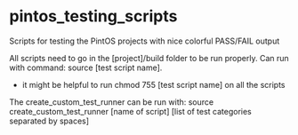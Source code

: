 pintos_testing_scripts
======================

Scripts for testing the PintOS projects with nice colorful PASS/FAIL output

All scripts need to go in the [project]/build folder to be run properly. Can run with command: source [test script name].
- it might be helpful to run chmod 755 [test script name] on all the scripts

The create_custom_test_runner can be run with: source create_custom_test_runner [name of script] [list of test categories separated by spaces]
